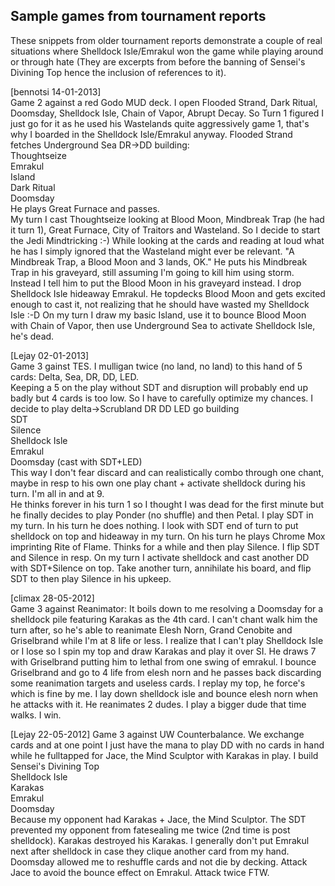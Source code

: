 
## Sample games from tournament reports

These snippets from older tournament reports demonstrate a couple of real 
situations where Shelldock Isle/Emrakul won the game while playing 
around or through hate (They are excerpts from before the banning of Sensei's 
Divining Top hence the inclusion of references to it).

[bennotsi 14-01-2013]  
Game 2 against a red Godo MUD deck. I open Flooded Strand, Dark Ritual, Doomsday, Shelldock Isle, Chain of Vapor, Abrupt Decay. So Turn 1 figured I just go for it as he used his Wastelands quite aggressively game 1, that's why I boarded in the Shelldock Isle/Emrakul anyway. Flooded Strand fetches Underground Sea DR->DD building:  
Thoughtseize  
Emrakul  
Island  
Dark Ritual  
Doomsday  
He plays Great Furnace and passes.  
My turn I cast Thoughtseize looking at Blood Moon,
Mindbreak Trap (he had it turn 1), Great Furnace, City of Traitors and Wasteland.
So I decide to start the Jedi Mindtricking :-)
While looking at the cards and reading at loud what he has I simply 
ignored that the Wasteland might ever be relevant. "A Mindbreak Trap, a 
Blood Moon and 3 lands, OK." He puts his Mindbreak Trap in his 
graveyard, still assuming I'm going to kill him using storm. Instead I 
tell him to put the Blood Moon in his graveyard instead. I drop 
Shelldock Isle hideaway Emrakul. He topdecks Blood Moon and gets excited 
enough to cast it, not realizing that he should have wasted my Shelldock 
Isle :-D On my turn I draw my basic Island, use it to bounce Blood Moon 
with Chain of Vapor, then use Underground Sea to activate Shelldock 
Isle, he's dead.

[Lejay 02-01-2013]  
Game 3 gainst TES. I mulligan twice (no land, no land) to this hand of 5 cards:
Delta, Sea, DR, DD, LED.  
Keeping a 5 on the play without SDT and disruption will probably end up badly but 4 cards is too low. So I have to carefully optimize my chances. I decide to play delta->Scrubland DR DD LED go building  
SDT  
Silence  
Shelldock Isle  
Emrakul  
Doomsday (cast with SDT+LED)  
This way I don't fear discard and can realistically combo through one chant, maybe in resp to his own one play chant + activate shelldock during his turn. I'm all in and at 9.  
He thinks forever in his turn 1 so I thought I was dead for the first minute but he finally decides to play Ponder (no shuffle) and then Petal. I play SDT in my turn. In his turn he does nothing. I look with SDT end of turn to put shelldock on top and hideaway in my turn. On his turn he plays Chrome Mox imprinting Rite of Flame. Thinks for a while and then play Silence. I flip SDT and Silence in resp. On my turn I activate shelldock and cast another DD with SDT+Silence on top. Take another turn, annihilate his board, and flip SDT to then play Silence in his upkeep.

[climax 28-05-2012]  
Game 3 against Reanimator: It boils down to me resolving a Doomsday for 
a shelldock pile featuring Karakas as the 4th card. I can't chant walk 
him the turn after, so he's able to reanimate Elesh Norn, Grand Cenobite 
and Griselbrand while I'm at 8 life or less. I realize that I can't play 
Shelldock Isle or I lose so I spin my top and draw Karakas and play it 
over SI. He draws 7 with Griselbrand putting him to lethal from one 
swing of emrakul. I bounce Griselbrand and go to 4 life from elesh norn 
and he passes back discarding some reanimation targets and useless 
cards. I replay my top, he force's which is fine by me. I lay down 
shelldock isle and bounce elesh norn when he attacks with it. He 
reanimates 2 dudes. I play a bigger dude that time walks. I win.

[Lejay 22-05-2012] 
Game 3 against UW Counterbalance. We exchange cards and at one point I just have the mana to play DD with no cards in hand while he fulltapped for Jace, the Mind Sculptor with Karakas in play. I build  
Sensei's Divining Top  
Shelldock Isle  
Karakas  
Emrakul  
Doomsday  
Because my opponent had Karakas + Jace, the Mind Sculptor. The SDT prevented my opponent from fatesealing me twice (2nd time is post shelldock). Karakas destroyed his Karakas. I generally don't put Emrakul next after shelldock in case they clique another card from my hand. Doomsday allowed me to reshuffle cards and not die by decking. Attack Jace to avoid the bounce effect on Emrakul. Attack twice FTW.
